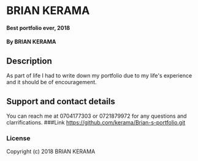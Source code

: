 # BRIAN KERAMA
#### Best portfolio ever, 2018
#### By **BRIAN KERAMA**
## Description
As part of life I had to write down my portfolio due to my life's experience and it should be of encouragement.
## Support and contact details
You can reach me at 0704177303 or 0721879972 for any questions and clarrifications.
###Link
https://github.com/kerama/Brian-s-portfolio.git
### License
Copyright (c) 2018 BRIAN KERAMA
